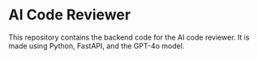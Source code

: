 # AI Code Reviewer
This repository contains the backend code for the AI code reviewer. 
It is made using Python, FastAPI, and the GPT-4o model.
